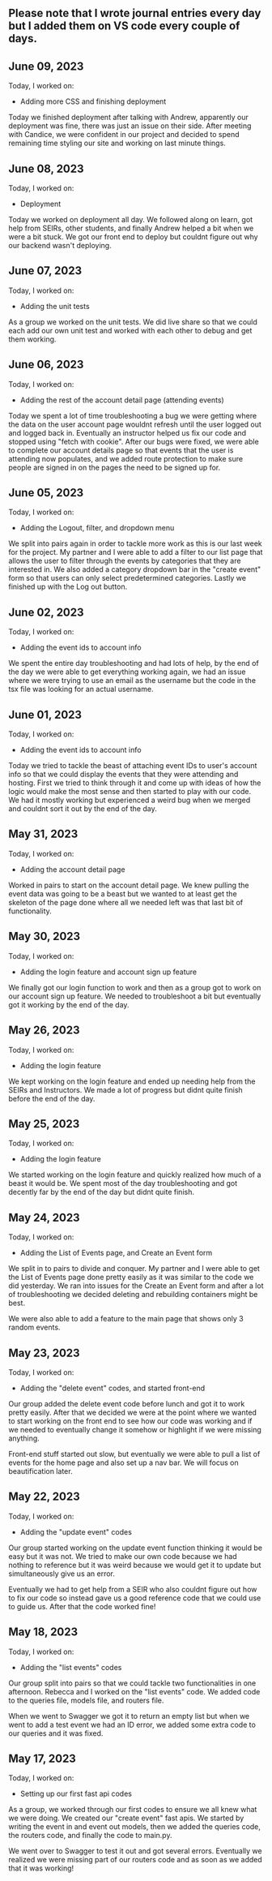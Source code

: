 ## Please note that I wrote journal entries every day but I added them on VS code every couple of days.

## June 09, 2023

Today, I worked on:

* Adding more CSS and finishing deployment

Today we finished deployment after talking with Andrew, apparently
our deployment was fine, there was just an issue on their side.
After meeting with Candice, we were confident in our project and
decided to spend remaining time styling our site and working on
last minute things.

## June 08, 2023

Today, I worked on:

* Deployment

Today we worked on deployment all day. We followed along on learn,
got help from SEIRs, other students, and finally Andrew helped a
bit when we were a bit stuck. We got our front end to deploy but
couldnt figure out why our backend wasn't deploying.

## June 07, 2023

Today, I worked on:

* Adding the unit tests

As a group we worked on the unit tests. We did live share so that
we could each add our own unit test and worked with each other to
debug and get them working.

## June 06, 2023

Today, I worked on:

* Adding the rest of the account detail page (attending events)

Today we spent a lot of time troubleshooting a bug we were
getting where the data on the user account page wouldnt refresh
until the user logged out and logged back in. Eventually an
instructor helped us fix our code and stopped using "fetch with
cookie". After our bugs were fixed, we were able to complete our
account details page so that events that the user is attending
now populates, and we added route protection to make sure people
are signed in on the pages the need to be signed up for.

## June 05, 2023

Today, I worked on:

* Adding the Logout, filter, and dropdown menu

We split into pairs again in order to tackle more work as
this is our last week for the project. My partner and I were
able to add a filter to our list page that allows the user to
filter through the events by categories that they are interested
in. We also added a category dropdown bar in the "create event"
form so that users can only select predetermined categories.
Lastly we finished up with the Log out button.


## June 02, 2023

Today, I worked on:

* Adding the event ids to account info

We spent the entire day troubleshooting and had lots of
help, by the end of the day we were able to get everything
working again, we had an issue where we were trying to use
an email as the username but the code in the tsx file was
looking for an actual username.


## June 01, 2023

Today, I worked on:

* Adding the event ids to account info

Today we tried to tackle the beast of attaching event
IDs to user's account info so that we could display the
events that they were attending and hosting. First we tried
to think through it and come up with ideas of how the logic
would make the most sense and then started to play with our
code. We had it mostly working but experienced a weird bug
when we merged and couldnt sort it out by the end of the day.


## May 31, 2023

Today, I worked on:

* Adding the account detail page

Worked in pairs to start on the account detail page.
We knew pulling the event data was going to be a beast
but we wanted to at least get the skeleton of the page
done where all we needed left was that last bit of
functionality.


## May 30, 2023

Today, I worked on:

* Adding the login feature and account sign up feature

We finally got our login function to work and then as a
group got to work on our account sign up feature. We
needed to troubleshoot a bit but eventually got it
working by the end of the day.


## May 26, 2023

Today, I worked on:

* Adding the login feature

We kept working on the login feature and ended up needing
help from the SEIRs and Instructors. We made a lot of
progress but didnt quite finish before the end of the day.


## May 25, 2023

Today, I worked on:

* Adding the login feature

We started working on the login feature and quickly realized
how much of a beast it would be. We spent most of the day
troubleshooting and got decently far by the end of the day
but didnt quite finish.


## May 24, 2023

Today, I worked on:

* Adding the List of Events page, and Create an Event form

We split in to pairs to divide and conquer. My partner and I
were able to get the List of Events page done pretty easily
as it was similar to the code we did yesterday. We ran into
issues for the Create an Event form and after a lot of
troubleshooting we decided deleting and rebuilding containers
might be best.

We were also able to add a feature to the main page that shows
only 3 random events.

## May 23, 2023

Today, I worked on:

* Adding the "delete event" codes, and started
front-end

Our group added the delete event code before lunch and
got it to work pretty easily. After that we decided
we were at the point where we wanted to start working
on the front end to see how our code was working and
if we needed to eventually change it somehow or highlight
if we were missing anything.

Front-end stuff started out slow, but eventually we were
able to pull a list of events for the home page and also
set up a nav bar. We will focus on beautification later.

## May 22, 2023

Today, I worked on:

* Adding the "update event" codes

Our group started working on the update event function
thinking it would be easy but it was not. We tried to
make our own code because we had nothing to reference
but it was weird because we would get it to update but
simultaneously give us an error.

Eventually we had to get help from a SEIR who also couldnt
figure out how to fix our code so instead gave us a good
reference code that we could use to guide us. After
that the code worked fine!


## May 18, 2023

Today, I worked on:

* Adding the "list events" codes

Our group split into pairs so that we could tackle
two functionalities in one afternoon. Rebecca and I
worked on the "list events" code. We added code to
the queries file, models file, and routers file.

When we went to Swagger we got it to return an empty
list but when we went to add a test event we had an
ID error, we added some extra code to our queries
and it was fixed.

## May 17, 2023

Today, I worked on:

* Setting up our first fast api codes

As a group, we worked through our first codes to
ensure we all knew what we were doing. We created
our "create event" fast apis. We started by writing
the event in and event out models, then we added the
queries code, the routers code, and finally the code
to main.py.

We went over to Swagger to test it out and got several
errors. Eventually we realized we were missing part of
our routers code and as soon as we added that it was
working!
